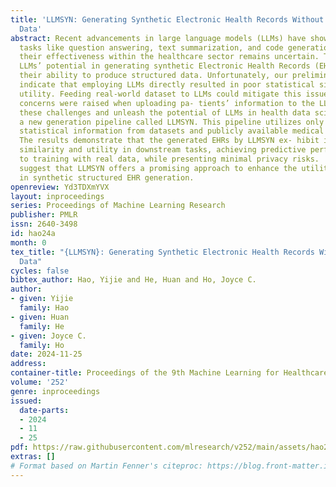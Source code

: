 ```yaml
---
title: 'LLMSYN: Generating Synthetic Electronic Health Records Without Patient-Level
  Data'
abstract: Recent advancements in large language models (LLMs) have shown promise in
  tasks like question answering, text summarization, and code generation. However,
  their effectiveness within the healthcare sector remains uncertain. This study investigates
  LLMs’ potential in generating synthetic Electronic Health Records (EHRs) by assessing
  their ability to produce structured data. Unfortunately, our preliminary results
  indicate that employing LLMs directly resulted in poor statistical similarity and
  utility. Feeding real-world dataset to LLMs could mitigate this issue, but privacy
  concerns were raised when uploading pa- tients’ information to the LLM API. To address
  these challenges and unleash the potential of LLMs in health data science, we present
  a new generation pipeline called LLMSYN. This pipeline utilizes only high-level
  statistical information from datasets and publicly available medical knowledge.
  The results demonstrate that the generated EHRs by LLMSYN ex- hibit improved statistical
  similarity and utility in downstream tasks, achieving predictive performance comparable
  to training with real data, while presenting minimal privacy risks.  Our findings
  suggest that LLMSYN offers a promising approach to enhance the utility of LLM models
  in synthetic structured EHR generation.
openreview: Yd3TDXmYVX
layout: inproceedings
series: Proceedings of Machine Learning Research
publisher: PMLR
issn: 2640-3498
id: hao24a
month: 0
tex_title: "{LLMSYN}: Generating Synthetic Electronic Health Records Without Patient-Level
  Data"
cycles: false
bibtex_author: Hao, Yijie and He, Huan and Ho, Joyce C.
author:
- given: Yijie
  family: Hao
- given: Huan
  family: He
- given: Joyce C.
  family: Ho
date: 2024-11-25
address:
container-title: Proceedings of the 9th Machine Learning for Healthcare Conference
volume: '252'
genre: inproceedings
issued:
  date-parts:
  - 2024
  - 11
  - 25
pdf: https://raw.githubusercontent.com/mlresearch/v252/main/assets/hao24a/hao24a.pdf
extras: []
# Format based on Martin Fenner's citeproc: https://blog.front-matter.io/posts/citeproc-yaml-for-bibliographies/
---
```

